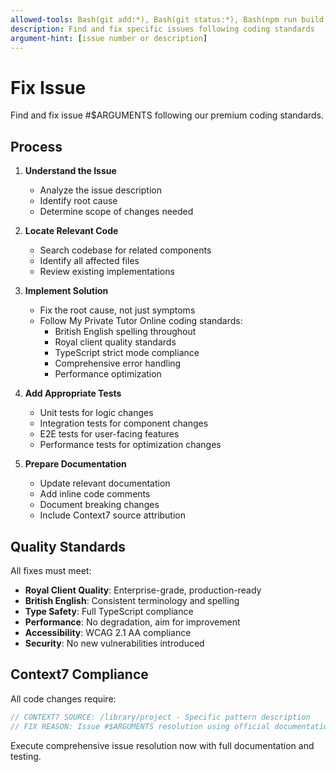 ```yaml
---
allowed-tools: Bash(git add:*), Bash(git status:*), Bash(npm run build:*), Task
description: Find and fix specific issues following coding standards
argument-hint: [issue number or description]
---
```


<!--
CONTEXT7 SOURCE: /websites/docs_anthropic_com-en-docs-claude-code - Slash command frontmatter and $ARGUMENTS pattern
IMPLEMENTATION REASON: Official Claude Code documentation for issue resolution slash command with coding standards
-->

# Fix Issue

Find and fix issue #$ARGUMENTS following our premium coding standards.

## Process

1. **Understand the Issue**
   - Analyze the issue description
   - Identify root cause
   - Determine scope of changes needed

2. **Locate Relevant Code**
   - Search codebase for related components
   - Identify all affected files
   - Review existing implementations

3. **Implement Solution**
   - Fix the root cause, not just symptoms
   - Follow My Private Tutor Online coding standards:
     - British English spelling throughout
     - Royal client quality standards
     - TypeScript strict mode compliance
     - Comprehensive error handling
     - Performance optimization

4. **Add Appropriate Tests**
   - Unit tests for logic changes
   - Integration tests for component changes
   - E2E tests for user-facing features
   - Performance tests for optimization changes

5. **Prepare Documentation**
   - Update relevant documentation
   - Add inline code comments
   - Document breaking changes
   - Include Context7 source attribution

## Quality Standards

All fixes must meet:
- **Royal Client Quality**: Enterprise-grade, production-ready
- **British English**: Consistent terminology and spelling
- **Type Safety**: Full TypeScript compliance
- **Performance**: No degradation, aim for improvement
- **Accessibility**: WCAG 2.1 AA compliance
- **Security**: No new vulnerabilities introduced

## Context7 Compliance

All code changes require:
```typescript
// CONTEXT7 SOURCE: /library/project - Specific pattern description
// FIX REASON: Issue #$ARGUMENTS resolution using official documentation pattern
```

Execute comprehensive issue resolution now with full documentation and testing.